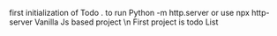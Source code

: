 first initialization of Todo . to run Python -m http.server or use npx http-server 
Vanilla Js based project \n First project is todo List
